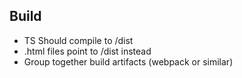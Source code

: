 Build
-----
 - TS Should compile to /dist
 - .html files point to /dist instead
 - Group together build artifacts (webpack or similar)